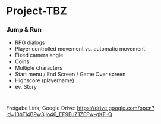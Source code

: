 # Project-TBZ

### Jump & Run

- RPG dialogs
- Player controlled movement vs. automatic movement
- Fixed camera angle
- Coins
- Multiple characters
- Start menu / End Screen / Game Over screen 
- Highscore (playername)
- ev. Story

#

Freigabe Link, Google Drive: https://drive.google.com/open?id=13hTl4B9w3jIo46_EF9EuZ1ZEFw-gKF-Q
